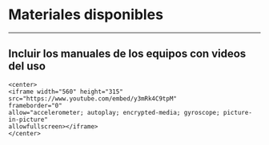 # Materiales disponibles

---
Incluir los manuales de los equipos con videos del uso
---

```{dropdown} **1.01 - ¿Qué es la inteligencia artificial para tí?** <span class="right"><font color="red">Video 14mins</font></span> <br/>Desmitificamos el concepto de Inteligencia Artificial y te invitamos a reflexionar sobre el mismo.
<center>
<iframe width="560" height="315"
src="https://www.youtube.com/embed/y3mRk4C9tpM" 
frameborder="0" 
allow="accelerometer; autoplay; encrypted-media; gyroscope; picture-in-picture" 
allowfullscreen></iframe>
</center>
```